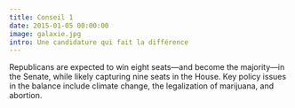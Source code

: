 ```yaml
---
title: Conseil 1
date: 2015-01-05 00:00:00
image: galaxie.jpg
intro: Une candidature qui fait la différence
---
```

Republicans are expected to win eight seats—and become the majority—in the Senate, while likely capturing nine seats in the House. Key policy issues in the balance include climate change, the legalization of marijuana, and abortion. 